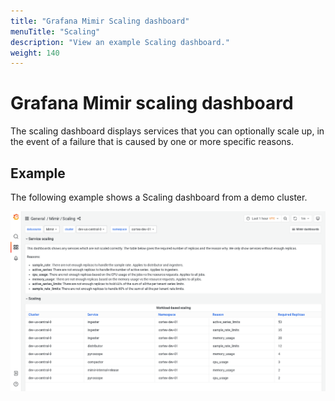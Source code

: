 ```yaml
---
title: "Grafana Mimir Scaling dashboard"
menuTitle: "Scaling"
description: "View an example Scaling dashboard."
weight: 140
---
```


# Grafana Mimir scaling dashboard

The scaling dashboard displays services that you can optionally scale up, in the event of a failure that is caused by one or more specific reasons.

## Example

The following example shows a Scaling dashboard from a demo cluster.

![Grafana Mimir scaling dashboard](mimir-scaling.png)
